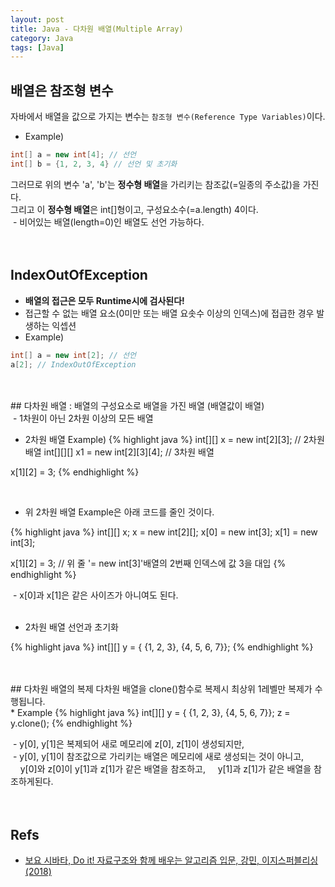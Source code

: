 ```yaml
---
layout: post
title: Java - 다차원 배열(Multiple Array)
category: Java
tags: [Java]
---
```


## 배열은 참조형 변수
자바에서 배열을 값으로 가지는 변수는 `참조형 변수(Reference Type Variables)`이다.<br/>
* Example)
~~~java
int[] a = new int[4]; // 선언
int[] b = {1, 2, 3, 4} // 선언 및 초기화
~~~
그러므로 위의 변수 'a', 'b'는 <strong>정수형 배열</strong>을 가리키는 참조값(=일종의 주소값)을 가진다.<br/>
그리고 이 <strong>정수형 배열</strong>은 int[]형이고, 구성요소수(=a.length) 4이다.<br/>
&nbsp;- 비어있는 배열(length=0)인 배열도 선언 가능하다.<br/>
<br/>
<br/>
## IndexOutOfException
 * <strong>배열의 접근은 모두 Runtime시에 검사된다!</strong>
 * 접근할 수 없는 배열 요소(0미만 또는 배열 요솟수 이상의 인덱스)에 접급한 경우 발생하는 익셉션
 * Example)
~~~java
int[] a = new int[2]; // 선언
a[2]; // IndexOutOfException
~~~
<br/>
<br/>
## 다차원 배열
: 배열의 구성요소로 배열을 가진 배열 (배열값이 배열)<br/>
&nbsp;- 1차원이 아닌 2차원 이상의 모든 배열<br/>

* 2차원 배열 Example)
{% highlight java %}
int[][] x = new int[2][3]; // 2차원 배열
int[][][] x1 = new int[2][3][4]; // 3차원 배열

x[1][2] = 3;
{% endhighlight %}

<br/>

* 위 2차원 배열 Example은 아래 코드를 줄인 것이다.

{% highlight java %}
int[][] x;
x = new int[2][];
x[0] = new int[3];
x[1] = new int[3];

x[1][2] = 3; // 위 줄 '= new int[3]'배열의 2번째 인덱스에 값 3을 대입
{% endhighlight %}

&nbsp;- x[0]과 x[1]은 같은 사이즈가 아니여도 된다.<br/>
<br/>

* 2차원 배열 선언과 초기화

{% highlight java %}
int[][] y = { {1, 2, 3}, {4, 5, 6, 7}};
{% endhighlight %}

<br/>
<br/>
## 다차원 배열의 복제
다차원 배열을 clone()함수로 복제시 최상위 1레벨만 복제가 수행됩니다.<br/>
* Example
{% highlight java %}
int[][] y = { {1, 2, 3}, {4, 5, 6, 7}};
z = y.clone();
{% endhighlight %}

&nbsp;- y[0], y[1]은 복제되어 새로 메모리에 z[0], z[1]이 생성되지만,<br/>
&nbsp;- y[0], y[1]이 참조값으로 가리키는 배열은 메모리에 새로 생성되는 것이 아니고,<br/>
&nbsp;&nbsp;&nbsp;&nbsp;y[0]와 z[0]이 y[1]과 z[1]가 같은 배열을 참조하고, 
&nbsp;&nbsp;&nbsp;&nbsp;y[1]과 z[1]가 같은 배열을 참조하게된다.<br/>
<br/>
<br/>

## Refs

* [보요 시바타, Do it! 자료구조와 함께 배우는 알고리즘 입문, 강민,  이지스퍼블리싱(2018)](https://book.naver.com/bookdb/book_detail.nhn?bid=13560672)
